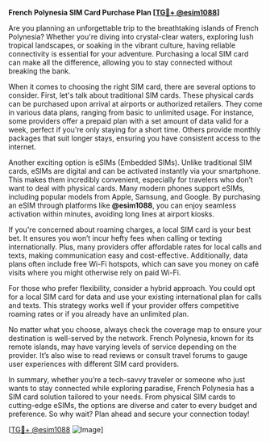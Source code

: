 **French Polynesia SIM Card Purchase Plan [[TG💪+ @esim1088](https://t.me/s/esim1088)]**

Are you planning an unforgettable trip to the breathtaking islands of French Polynesia? Whether you're diving into crystal-clear waters, exploring lush tropical landscapes, or soaking in the vibrant culture, having reliable connectivity is essential for your adventure. Purchasing a local SIM card can make all the difference, allowing you to stay connected without breaking the bank.

When it comes to choosing the right SIM card, there are several options to consider. First, let's talk about traditional SIM cards. These physical cards can be purchased upon arrival at airports or authorized retailers. They come in various data plans, ranging from basic to unlimited usage. For instance, some providers offer a prepaid plan with a set amount of data valid for a week, perfect if you're only staying for a short time. Others provide monthly packages that suit longer stays, ensuring you have consistent access to the internet.

Another exciting option is eSIMs (Embedded SIMs). Unlike traditional SIM cards, eSIMs are digital and can be activated instantly via your smartphone. This makes them incredibly convenient, especially for travelers who don’t want to deal with physical cards. Many modern phones support eSIMs, including popular models from Apple, Samsung, and Google. By purchasing an eSIM through platforms like **@esim1088**, you can enjoy seamless activation within minutes, avoiding long lines at airport kiosks.

If you're concerned about roaming charges, a local SIM card is your best bet. It ensures you won’t incur hefty fees when calling or texting internationally. Plus, many providers offer affordable rates for local calls and texts, making communication easy and cost-effective. Additionally, data plans often include free Wi-Fi hotspots, which can save you money on café visits where you might otherwise rely on paid Wi-Fi.

For those who prefer flexibility, consider a hybrid approach. You could opt for a local SIM card for data and use your existing international plan for calls and texts. This strategy works well if your provider offers competitive roaming rates or if you already have an unlimited plan.

No matter what you choose, always check the coverage map to ensure your destination is well-served by the network. French Polynesia, known for its remote islands, may have varying levels of service depending on the provider. It’s also wise to read reviews or consult travel forums to gauge user experiences with different SIM card providers.

In summary, whether you’re a tech-savvy traveler or someone who just wants to stay connected while exploring paradise, French Polynesia has a SIM card solution tailored to your needs. From physical SIM cards to cutting-edge eSIMs, the options are diverse and cater to every budget and preference. So why wait? Plan ahead and secure your connection today! 

[[TG💪+ @esim1088](https://t.me/s/esim1088) ![Image](https://i.postimg.cc/Y0z9fWf4/image.png)]